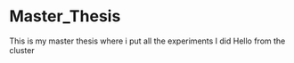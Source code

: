 # Master_Thesis
This is my master thesis where i put all the experiments I did 
Hello from the cluster
